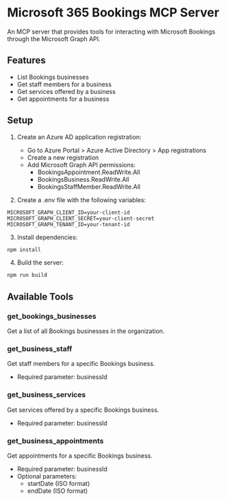 # Microsoft 365 Bookings MCP Server

An MCP server that provides tools for interacting with Microsoft Bookings through the Microsoft Graph API.

## Features

- List Bookings businesses
- Get staff members for a business
- Get services offered by a business
- Get appointments for a business

## Setup

1. Create an Azure AD application registration:
   - Go to Azure Portal > Azure Active Directory > App registrations
   - Create a new registration
   - Add Microsoft Graph API permissions:
     - BookingsAppointment.ReadWrite.All
     - BookingsBusiness.ReadWrite.All
     - BookingsStaffMember.ReadWrite.All

2. Create a .env file with the following variables:
```
MICROSOFT_GRAPH_CLIENT_ID=your-client-id
MICROSOFT_GRAPH_CLIENT_SECRET=your-client-secret
MICROSOFT_GRAPH_TENANT_ID=your-tenant-id
```

3. Install dependencies:
```bash
npm install
```

4. Build the server:
```bash
npm run build
```

## Available Tools

### get_bookings_businesses
Get a list of all Bookings businesses in the organization.

### get_business_staff
Get staff members for a specific Bookings business.
- Required parameter: businessId

### get_business_services
Get services offered by a specific Bookings business.
- Required parameter: businessId

### get_business_appointments
Get appointments for a specific Bookings business.
- Required parameter: businessId
- Optional parameters: 
  - startDate (ISO format)
  - endDate (ISO format)
